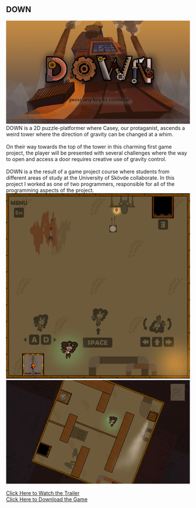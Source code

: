 ## DOWN
<img src="images/DOWN_1.png?raw=true"/>
DOWN is a 2D puzzle-platformer where Casey, our protaganist, ascends a weird tower where the direction of gravity can be changed at a whim.
<br><br>
On their way towards the top of the tower in this charming first game project, the player will be presented with several challenges where the way to open and access a door requires creative use of gravity control.
<br><br>
DOWN is a the result of a game project course where students from different areas of study at the University of Skövde collaborate. In this project I worked as one of two programmers, responsible for all of the programming aspects of the project.

<img src="images/DOWN_2.png?raw=true"/>
<img src="images/DOWN_3.png?raw=true"/>

[Click Here to Watch the Trailer](https://drive.google.com/file/d/1zki7kvMJ9mQfKTBASoiMq_2EsmbdPe-I/view?usp=sharing)<br>
[Click Here to Download the Game](https://drive.google.com/file/d/1V7ngUk-L0xeTcyrCg0qIF14bSrtISk1i/view?usp=sharing)
